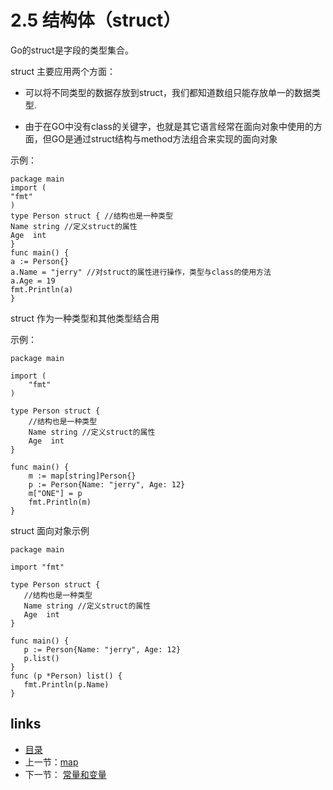 # **2.5 结构体（struct）**

Go的struct是字段的类型集合。

struct 主要应用两个方面：

- 可以将不同类型的数据存放到struct，我们都知道数组只能存放单一的数据类型.

- 由于在GO中没有class的关键字，也就是其它语言经常在面向对象中使用的方面，但GO是通过struct结构与method方法组合来实现的面向对象

示例：

```
package main
import (
"fmt"
)
type Person struct { //结构也是一种类型
Name string //定义struct的属性
Age  int
}
func main() {
a := Person{}
a.Name = "jerry" //对struct的属性进行操作，类型与class的使用方法
a.Age = 19
fmt.Println(a)
}
```

struct 作为一种类型和其他类型结合用

示例：

```
package main

import (
	"fmt"
)

type Person struct {
	//结构也是一种类型
	Name string //定义struct的属性
	Age  int
}

func main() {
	m := map[string]Person{}
	p := Person{Name: "jerry", Age: 12}
	m["ONE"] = p
	fmt.Println(m)
}

```

struct 面向对象示例

```
package main

import "fmt"

type Person struct {
   //结构也是一种类型
   Name string //定义struct的属性
   Age  int
}

func main() {   
   p := Person{Name: "jerry", Age: 12}
   p.list()
}
func (p *Person) list() {
   fmt.Println(p.Name)
}
```

## links

- [目录](https://github.com/guyan0319/golang_development_notes/blob/master/zh/preface.md)
- 上一节：[map](https://github.com/guyan0319/golang_development_notes/blob/master/zh/2.4.md)
- 下一节： [常量和变量](https://github.com/guyan0319/golang_development_notes/blob/master/zh/2.6.md)